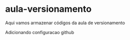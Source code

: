 # aula-versionamento
Aqui vamos armazenar códigos da aula de versionamento

Adicionando configuracao github
